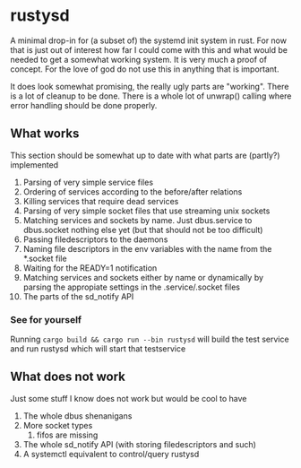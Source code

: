 # rustysd
A minimal drop-in for (a subset of) the systemd init system in rust. For now that is just out of interest how far I could come with this 
and what would be needed to get a somewhat working system. It is very much a proof of concept. For the love of god do not use this
in anything that is important.

It does look somewhat promising, the really ugly parts are "working". There is a lot of cleanup to be done. There is a whole lot of unwrap() calling
where error handling should be done properly.


## What works
This section should be somewhat up to date with what parts are (partly?) implemented

1. Parsing of very simple service files
1. Ordering of services according to the before/after relations
1. Killing services that require dead services 
1. Parsing of very simple socket files that use streaming unix sockets
1. Matching services and sockets by name. Just dbus.service to dbus.socket nothing else yet (but that should not be too difficult)
1. Passing filedescriptors to the daemons
1. Naming file descriptors in the env variables with the name from the *.socket file
1. Waiting for the READY=1 notification
1. Matching services and sockets either by name or dynamically by parsing the appropiate settings in the .service/.socket files
1. The parts of the sd_notify API


### See for yourself
Running `cargo build && cargo run --bin rustysd` will build the test service and run rustysd which will start that testservice

## What does not work
Just some stuff I know does not work but would be cool to have

1. The whole dbus shenanigans
1. More socket types 
    1. fifos are missing
1. The whole sd_notify API (with storing filedescriptors and such)
1. A systemctl equivalent to control/query rustysd 